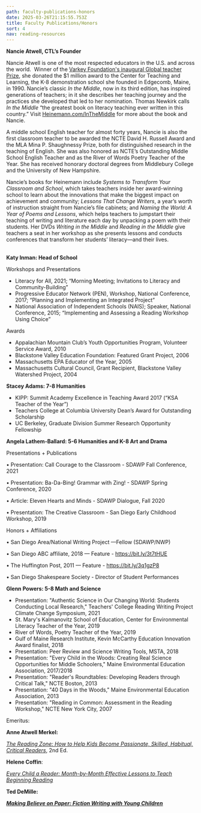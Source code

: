 ```yaml
---
path: faculty-publications-honors
date: 2025-03-26T21:15:55.753Z
title: Faculty Publications/Honors
sort: 4
nav: reading-resources
---
```

**Nancie Atwell, CTL’s Founder**

Nancie Atwell is one of the most respected educators in the U.S. and across the world.  Winner of the [Varkey Foundation's inaugural Global teacher Prize](https://www.globalteacherprize.org/winners/nancie-atwell/), she donated the $1 million award to the Center for Teaching and Learning, the K-8 demonstration school she founded in Edgecomb, Maine, in 1990. Nancie’s classic *In the Middle*, now in its third edition, has inspired generations of teachers; in it she describes her teaching journey and the practices she developed that led to her nomination. Thomas Newkirk calls *In the Middle* “the greatest book on literacy teaching ever written in this country.” Visit [Heinemann.com/InTheMiddle](http://heinemann.com/InTheMiddle) for more about the book and Nancie.

A middle school English teacher for almost forty years, Nancie is also the first classroom teacher to be awarded the NCTE David H. Russell Award and the MLA Mina P. Shaughnessy Prize, both for distinguished research in the teaching of English. She was also honored as NCTE’s Outstanding Middle School English Teacher and as the River of Words Poetry Teacher of the Year. She has received honorary doctoral degrees from Middlebury College and the University of New Hampshire.

Nancie’s books for Heinemann include *Systems to Transform Your Classroom and School*, which takes teachers inside her award-winning school to learn about the innovations that make the biggest impact on achievement and community; *Lessons That Change Writers*, a year’s worth of instruction straight from Nancie’s file cabinets; and *Naming the World: A Year of Poems and Lessons*, which helps teachers to jumpstart their teaching of writing and literature each day by unpacking a poem with their students. Her DVDs *Writing in the Middle* and *Reading in the Middle* give teachers a seat in her workshop as she presents lessons and conducts conferences that transform her students’ literacy—and their lives.

**\
Katy Inman: Head of School**

Workshops and Presentations

* Literacy for All, 2021; “Morning Meeting; Invitations to Literacy and Community-Building”
* Progressive Educator Network (PEN), Workshop, National Conference, 2017; “Planning and Implementing an Integrated Project”
* National Association of Independent Schools (NAIS); Speaker, National Conference, 2015; “Implementing and Assessing a Reading Workshop Using Choice”

Awards

* Appalachian Mountain Club’s Youth Opportunities Program, Volunteer Service Award, 2010
* Blackstone Valley Education Foundation: Featured Grant Project, 2006
* Massachusetts EPA Educator of the Year, 2005
* Massachusetts Cultural Council, Grant Recipient, Blackstone Valley Watershed Project, 2004

**Stacey Adams: 7-8 Humanities**

* KIPP: Summit Academy Excellence in Teaching Award 2017 (“KSA Teacher of the Year”)
* Teachers College at Columbia University Dean’s Award for Outstanding Scholarship
* UC Berkeley, Graduate Division Summer Research Opportunity Fellowship

**Angela Lathem-Ballard: 5-6 Humanities and K-8 Art and Drama**

Presentations + Publications

• Presentation: Call Courage to the Classroom - SDAWP Fall Conference, 2021

• Presentation: Ba-Da-Bing! Grammar with Zing! - SDAWP Spring Conference, 2020

• Article: Eleven Hearts and Minds - SDAWP Dialogue, Fall 2020

• Presentation: The Creative Classroom - San Diego Early Childhood Workshop, 2019

Honors + Affiliations

• San Diego Area/National Writing Project —Fellow (SDAWP/NWP)

• San Diego ABC affiliate, 2018 — Feature - https://bit.ly/3t7tHUE

• The Huffington Post, 2011 — Feature - https://bit.ly/3q1gzP8

• San Diego Shakespeare Society - Director of Student Performances

**Glenn Powers: 5-8 Math and Science** 

* Presentation: "Authentic Science in Our Changing World: Students Conducting Local Research," Teachers' College Reading Writing Project Climate Change Symposium, 2021
* St. Mary's Kalmanovitz School of Education, Center for Environmental Literacy Teacher of the Year, 2019
* River of Words, Poetry Teacher of the Year, 2019
* Gulf of Maine Research Institute, Kevin McCarthy Education Innovation Award finalist, 2018
* Presentation: Peer Review and Science Writing Tools, MSTA, 2018
* Presentation: "Every Child in the Woods: Creating Real Science Opportunities for Middle Schoolers," Maine Environmental Education Association, 2017/2018
* Presentation: "Reader's Roundtables: Developing Readers through Critical Talk," NCTE Boston, 2013
* Presentation: "40 Days in the Woods," Maine Environmental Education Association, 2013
* Presentation: "Reading in Common: Assessment in the Reading Workshop," NCTE New York City, 2007

Emeritus:

**Anne Atwell Merkel:**

*[The Reading Zone: How to Help Kids Become Passionate, Skilled, Habitual, Critical Readers](https://shop.scholastic.com/teachers-ecommerce/teacher/books/the-reading-zone-second-edition-9780545948746.html)*, 2nd Ed.

**Helene Coffin**[](https://www.amazon.com/Every-Child-Reader-Month-Month/dp/054505897X):

*[Every Child a Reader: Month-by-Month Effective Lessons to Teach Beginning Reading](https://www.amazon.com/Every-Child-Reader-Month-Month/dp/054505897X)*

**Ted DeMille:**

***[Making Believe on Paper: Fiction Writing with Young Children](https://www.amazon.com/Making-Believe-Paper-Fiction-Children/dp/0325017484/ref=sr_1_1?crid=2V04B5Z9PDSRH&keywords=ted+demille&qid=1657295984&s=books&sprefix=ted+demi%2Cstripbooks%2C76&sr=1-1)***
